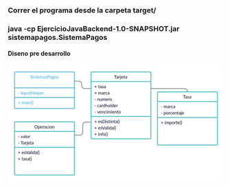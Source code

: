 ### Correr el programa desde la carpeta target/
### java -cp EjercicioJavaBackend-1.0-SNAPSHOT.jar sistemapagos.SistemaPagos


#### Diseno pre desarrollo
![UML](/UML.png)

